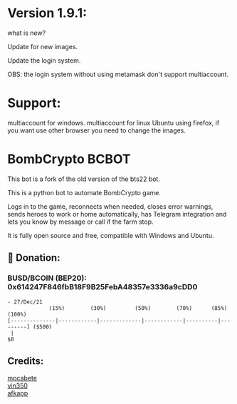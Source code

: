 # Version 1.9.1:
what is new?

Update for new images.

Update the login system.

OBS: the login system without using metamask don't support multiaccount.


# Support:
multiaccount for windows.
multiaccount for linux Ubuntu using firefox, if you want use other browser you need to change the images.

# BombCrypto BCBOT
This bot is a fork of the old version of the bts22 bot.

This is a python bot to automate BombCrypto game.

Logs in to the game, reconnects when needed, closes error warnings, sends heroes to work or home automatically, has Telegram integration and lets you know by message or call if the farm stop.

It is fully open source and free, compatible with Windows and Ubuntu.


## 🎁 Donation:
### BUSD/BCOIN (BEP20): 0x614247F846fbB18F9B25FebA48357e3336a9cDD0

``` 
- 27/Dec/21
             (15%)        (30%)         (50%)        (70%)      (85%)     (100%)
[--------------|------------|-------------|------------|----------|---------] ($500)
 |
$0
```


## Credits:
[mpcabete](https://github.com/mpcabete/bombcrypto-bot)  
[vin350](https://github.com/vin350/bombcrypto-bot)  
[afkapp](https://github.com/afkapp/bombcrypto-bcbot) 
